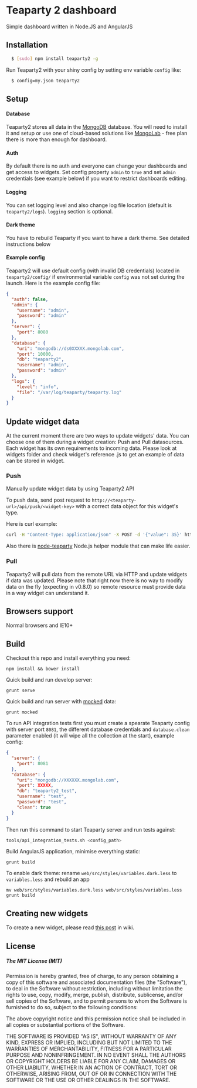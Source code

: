 Teaparty 2 dashboard
===========
Simple dashboard written in Node.JS and AngularJS


## Installation

``` bash
  $ [sudo] npm install teaparty2 -g
```
Run Teaparty2 with your shiny config by setting env variable `config` like:

``` bash 
  $ config=my.json teaparty2
```

## Setup
#### Database
Teaparty2 stores all data in the [MongoDB](http://www.mongodb.org/) database. You will need to install it and setup or use one of cloud-based solutions like [MongoLab](https://mongolab.com/) - free plan there is more than enough for dashboard. 

#### Auth
By default there is no auth and everyone can change your dashboards and get access to widgets. Set config property `admin` to `true` and set `admin` credentials (see example below) if you want to restrict dashboards editing.

#### Logging
You can set logging level and also change log file location (default is `teaparty2/logs`). `logging` section is optional.

#### Dark theme
You have to rebuild Teaparty if you want to have a dark theme. See detailed instructions below

#### Example config
Teaparty2 will use default config (with invalid DB credentials) located in `teaparty2/config/` if environmental variable `config` was not set during the launch. Here is the example config file:

``` json
{
  "auth": false,
  "admin": {
    "username": "admin",
    "password": "admin"
  },
  "server": {
    "port": 8080
  },
  "database": {
    "uri": "mongodb://ds0XXXXX.mongolab.com",
    "port": 10000,
    "db": "teaparty2",
    "username": "admin",
    "password": "admin"
  },
  "logs": {
    "level": "info",
    "file": "/var/log/teaparty/teaparty.log"
  }
}
```

## Update widget data
At the current moment there are two ways to update widgets' data. You can choose one of them during a widget creation: Push and Pull datasources. Each widget has its own requirements to incoming data. Please look at widgets folder and check widget's reference .js to get an example of data can be stored in widget.

### Push

Manually update widget data by using Teaparty2 API

To push data, send post request to `http://<teaparty-url>/api/push/<widget-key>` with a correct data object for this widget's type.

Here is curl example:

``` bash
curl -H "Content-Type: application/json" -X POST -d '{"value": 35}' http://teaparty.local:8080/api/push/62465070-9fc0-11e4-a490-7fb3618741f2
```

Also there is [node-teaparty](https://github.com/idooo/node-teaparty) Node.js helper module that can make life easier.

### Pull

Teaparty2 will pull data from the remote URL via HTTP and update widgets if data was updated. Please note that right now there is no way to modify data on the fly (expecting in v0.8.0) so remote resource must provide data in a way widget can understand it. 


## Browsers support
Normal browsers and IE10+

## Build
Checkout this repo and install everything you need:

```
npm install && bower install
```

Quick build and run develop server: 

```
grunt serve
```

Quick build and run server with [mocked](https://github.com/idooo/teaparty2/tree/master/tools/mocks/) data: 

```
grunt mocked
```
To run API integration tests first you must create a spearate Teaparty config with server port `8081`, the different database credentials and `database.clean` parameter enabled (it will wipe all the collection at the start), example config:

``` json
{
  "server": {
    "port": 8081
  },
  "database": {
    "uri": "mongodb://XXXXXX.mongolab.com",
    "port": XXXXX,
    "db": "teaparty2_test",
    "username": "test",
    "password": "test",
    "clean": true
  }
}
```
Then run this command to start Teaparty server and run tests against: 

``` bash
tools/api_integration_tests.sh <config_path>
```

Build AngularJS application, minimise everything static:

```
grunt build
```

To enable dark theme: rename `web/src/styles/variables.dark.less` to `variables.less` and rebuild an app

```
mv web/src/styles/variables.dark.less web/src/styles/variables.less
grunt build
```

## Creating new widgets

To create a new widget, please read [this post](https://github.com/idooo/teaparty2/wiki/Creating-widgets) in wiki.

## License

##### The MIT License (MIT)

Permission is hereby granted, free of charge, to any person obtaining a copy of
this software and associated documentation files (the "Software"), to deal in
the Software without restriction, including without limitation the rights to
use, copy, modify, merge, publish, distribute, sublicense, and/or sell copies of
the Software, and to permit persons to whom the Software is furnished to do so,
subject to the following conditions:

The above copyright notice and this permission notice shall be included in all
copies or substantial portions of the Software.

THE SOFTWARE IS PROVIDED "AS IS", WITHOUT WARRANTY OF ANY KIND, EXPRESS OR
IMPLIED, INCLUDING BUT NOT LIMITED TO THE WARRANTIES OF MERCHANTABILITY, FITNESS
FOR A PARTICULAR PURPOSE AND NONINFRINGEMENT. IN NO EVENT SHALL THE AUTHORS OR
COPYRIGHT HOLDERS BE LIABLE FOR ANY CLAIM, DAMAGES OR OTHER LIABILITY, WHETHER
IN AN ACTION OF CONTRACT, TORT OR OTHERWISE, ARISING FROM, OUT OF OR IN
CONNECTION WITH THE SOFTWARE OR THE USE OR OTHER DEALINGS IN THE SOFTWARE.

